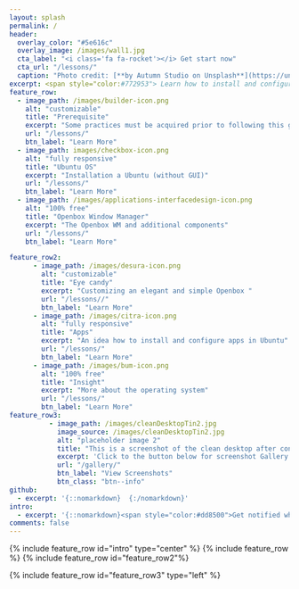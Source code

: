 ```yaml
---
layout: splash
permalink: /
header:
  overlay_color: "#5e616c"
  overlay_image: /images/wall1.jpg
  cta_label: "<i class='fa fa-rocket'></i> Get start now"
  cta_url: "/lessons/"
  caption: "Photo credit: [**by Autumn Studio on Unsplash**](https://unsplash.com/photos/zv3ckJKftC4)"
excerpt: <span style="color:#772953"> Learn how to install and configure an Ubuntu with Openbox window manager! </span><br /> <small><a></a></small><br /><br /> {::nomarkdown}{:/nomarkdown}
feature_row:
  - image_path: /images/builder-icon.png
    alt: "customizable"
    title: "Prerequisite"
    excerpt: "Some practices must be acquired prior to following this guide."
    url: "/lessons/"
    btn_label: "Learn More"
  - image_path: images/checkbox-icon.png
    alt: "fully responsive"
    title: "Ubuntu OS"
    excerpt: "Installation a Ubuntu (without GUI)"
    url: "/lessons/"
    btn_label: "Learn More"
  - image_path: /images/applications-interfacedesign-icon.png
    alt: "100% free"
    title: "Openbox Window Manager"
    excerpt: "The Openbox WM and additional components"
    url: "/lessons/"
    btn_label: "Learn More"

feature_row2:
      - image_path: /images/desura-icon.png
        alt: "customizable"
        title: "Eye candy"
        excerpt: "Customizing an elegant and simple Openbox "
        url: "/lessons//"
        btn_label: "Learn More"
      - image_path: /images/citra-icon.png
        alt: "fully responsive"
        title: "Apps"
        excerpt: "An idea how to install and configure apps in Ubuntu"
        url: "/lessons/"
        btn_label: "Learn More"
      - image_path: /images/bum-icon.png
        alt: "100% free"
        title: "Insight"
        excerpt: "More about the operating system"
        url: "/lessons/"
        btn_label: "Learn More"
feature_row3:
          - image_path: /images/cleanDesktopTin2.jpg
            image_source: /images/cleanDesktopTin2.jpg
            alt: "placeholder image 2"
            title: "This is a screenshot of the clean desktop after configured"
            excerpt: 'Click to the button below for screenshot Gallery'
            url: "/gallery/"
            btn_label: "View Screenshots"
            btn_class: "btn--info"
github:
  - excerpt: '{::nomarkdown}  {:/nomarkdown}'
intro:
  - excerpt: '{::nomarkdown}<span style="color:#dd8500">Get notified when I add new stuff with Facebook</span> {:/nomarkdown}&nbsp; [<i class="fab fa-facebook-f"></i> @ UbuntuOpenbox](https://facebook.com/ubuntuopenbox){: .btn .btn--facebook}'
comments: false
---
```


{% include feature_row id="intro" type="center" %}
{% include feature_row %}
{% include feature_row id="feature_row2"%}

{% include feature_row id="feature_row3" type="left" %}
